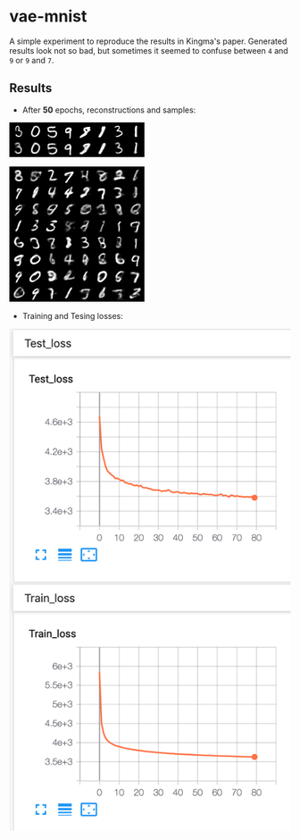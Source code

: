 vae-mnist
====

A simple experiment to reproduce the results in Kingma's paper.
Generated results look not so bad, but sometimes it seemed to confuse between `4` and `9` or `9` and `7`.

## Results

* After **50** epochs, reconstructions and samples:

![Reconstruction](./results/reconstruction_50.png)

![Sample](./results/sample_50.png)

* Training and Tesing losses:

![Losses](./losses.png)
